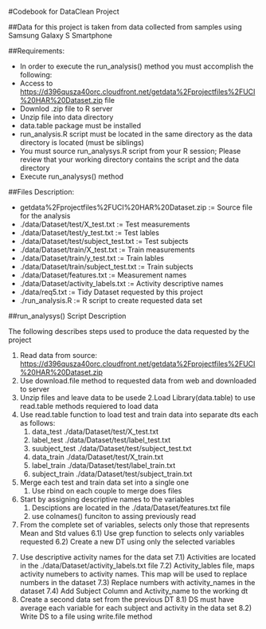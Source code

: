 #Codebook for DataClean Project

##Data for this project is taken from data collected from samples using Samsung Galaxy S Smartphone

##Requirements:
* In order to execute the run_analysis() method you must accomplish the following:
* Access to https://d396qusza40orc.cloudfront.net/getdata%2Fprojectfiles%2FUCI%20HAR%20Dataset.zip file
* Downlod .zip file to R server
* Unzip file into data directory
* data.table package must be installed
* run_analysis.R script must be located in the same directory as the data directory is located (must be siblings)
* You must source run_analysys.R script from your R session; Please review that your working directory contains the script and the data directory
* Execute run_analysys() method


##Files Description:

* getdata%2Fprojectfiles%2FUCI%20HAR%20Dataset.zip := Source file for the analysis
* ./data/Dataset/test/X_test.txt := Test measurements
* ./data/Dataset/test/y_test.txt := Test lables
* ./data/Dataset/test/subject_test.txt := Test subjects
* ./data/Dataset/train/X_test.txt := Train measurements
* ./data/Dataset/train/y_test.txt := Train lables
* ./data/Dataset/train/subject_test.txt := Train subjects
* ./data/Dataset/features.txt   := Measurement names
* ./data/Dataset/activity_labels.txt := Activity descriptive names
* ./data/req5.txt   := Tidy Dataset requested by this project
* ./run_analysis.R  := R script to create requested data set



##run_analysys() Script Description

The following describes steps used to produce the data requested by the project

1. Read data from source: https://d396qusza40orc.cloudfront.net/getdata%2Fprojectfiles%2FUCI%20HAR%20Dataset.zip 
  1. Use download.file method to requested data from web and downloaded to server
  2. Unzip files and leave data to be usede
2.Load Library(data.table) to use read.table methods requiered to load data
3. Use read.table function to load test and train data into separate dts each  as follows:
     1. data_test ./data/Dataset/test/X_test.txt
     2. label_test ./data/Dataset/test/label_test.txt
     3. suubject_test ./data/Dataset/test/subject_test.txt
     4. data_train ./data/Dataset/test/X_train.txt
     5. label_train ./data/Dataset/test/label_train.txt
     6. subject_train ./data/Dataset/test/subject_train.txt
4.  Merge each test and train data set into a single one
    1.  Use rbind on each couple to merge does files
5.  Start by assigning descriptive names to the variables 
    1. Desciptions are located in the ./data/Dataset/features.txt file
    2. use colnames() funciton to assing previously read 
6.  From the complete set of variables, selects only those that represents Mean and Std values
  6.1) Use grep function to selects only variables requested
  6.2) Create a new DT using only the selected variables
7) Use descriptive activity names for the data set
  7.1) Activities are located in the ./data/Dataset/activity_labels.txt file
  7.2) Activity_lables file, maps activity numebers to activity names. This map will be used to replace numbers in the dataset
  7.3) Replace numbers with activity_names in the dataset
  7.4) Add Subject Column and Activity_name to the working dt
8) Create a second data set from the previous DT 
  8.1) DS must have average each variable for each subject and activity in the data set
  8.2) Write DS to a file using write.file method
  
   
